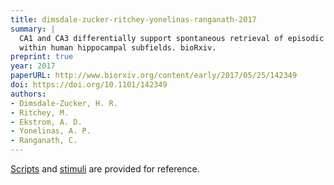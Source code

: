 ```yaml
---
title: dimsdale-zucker-ritchey-yonelinas-ranganath-2017
summary: |
  CA1 and CA3 differentially support spontaneous retrieval of episodic contexts
  within human hippocampal subfields. bioRxiv.
preprint: true
year: 2017
paperURL: http://www.biorxiv.org/content/early/2017/05/25/142349
doi: https://doi.org/10.1101/142349
authors:
- Dimsdale-Zucker, H. R. 
- Ritchey, M.
- Ekstrom, A. D.
- Yonelinas, A. P.
- Ranganath, C.
---
```


[Scripts](https://github.com/hallez/abcdcon_pub) and
[stimuli](https://osf.io/s64mt/) are provided for reference.
